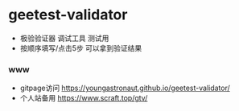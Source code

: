 # geetest-validator

+ 极验验证器 调试工具  测试用
+ 按顺序填写/点击5步 可以拿到验证结果

### www

- gitpage访问 https://youngastronaut.github.io/geetest-validator/
- 个人站备用  https://www.scraft.top/gtv/
